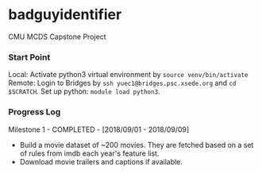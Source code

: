 # badguyidentifier
CMU MCDS Capstone Project

### Start Point
Local: Activate python3 virtual environment by ```source venv/bin/activate```
Remote: Login to Bridges by ```ssh yuec1@bridges.psc.xsede.org``` and ```cd $SCRATCH```. Set up python: ```module load python3```.

### Progress Log
Milestone 1 - COMPLETED - [2018/09/01 - 2018/09/09]

- Build a movie dataset of ~200 movies. They are fetched based on a set of rules from imdb each year's feature list.
- Download movie trailers and captions if available.
